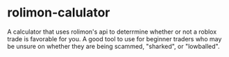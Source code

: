 # rolimon-calulator
A calculator that uses rolimon's api to deterrmine whether or not a roblox trade is favorable for you. A good tool to use for beginner traders who may be unsure on whether they are being scammed, "sharked", or "lowballed".

